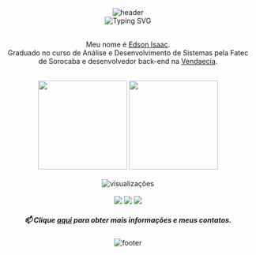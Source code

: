 <div align="center">
	<img src="https://capsule-render.vercel.app/api?type=waving&height=120&color=gradient&section=header&reversal=true" alt="header">
</div>

<div align="center">
	<img src="https://readme-typing-svg.herokuapp.com?font=Fira+Code&weight=500&size=40&pause=1000&center=true&vCenter=true&random=false&width=800&lines=Hello+World+.+.+." alt="Typing SVG">
</div>

<br>

<p align="center">
	Meu nome é <a href="https://edssaac.github.io/portfolio">Edson Isaac</a>. <br>
	Graduado no curso de Análise e Desenvolvimento de Sistemas pela Fatec de Sorocaba e desenvolvedor back-end na <a href="https://www.vendaecia.com.br">Vendaecia</a>.
</p>

<br>

<div align="center">
	<img height="180em" src="https://github-readme-stats.vercel.app/api?username=Edssaac&show_icons=true&theme=dracula&locale=pt-br">
	<img height="180em" src="https://github-readme-stats.vercel.app/api/top-langs/?username=Edssaac&theme=dracula&layout=compact&&langs_count=6&locale=pt-br">
</div>

<br>

<div id="header" align="center">
	<img src="https://komarev.com/ghpvc/?username=edssaac&style=for-the-badge&color=orange&label=Visualizações+do+Perfil" alt="visualizações">
</div>

<br>

<div align="center">
	<a href="mailto:edssaac@gmail.com"><img src="https://img.shields.io/badge/Gmail-%23333?style=for-the-badge&logo=gmail&color=red&logoColor=white"/></a>
	<a href="mailto:edssaac@outlook.com"><img src="https://img.shields.io/badge/Outlook-0078D4?style=for-the-badge&logo=microsoft-outlook&logoColor=white/"></a>
 	<a href="https://www.linkedin.com/in/edssaac"><img src="https://img.shields.io/badge/LinkedIn-black.svg?style=for-the-badge&logo=linkedin&color=informational"/></a>
</div>

<h5 align="center">
	📫 Clique <a href="https://edssaac.github.io/portfolio">aqui</a> para obter mais informações e meus contatos.
</h5>

<div align="center">
	<img src="https://capsule-render.vercel.app/api?type=waving&height=120&color=gradient&section=footer&reversal=false" alt="footer">
</div>
